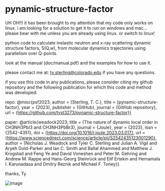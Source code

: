 # pynamic-structure-factor

UH OH!!! it has been brought to my attention that my code only works on linux. i am looking for a solution to get it to run on windows and mac... please bear with me unless you are already using linux. or switch to linux!

python code to calculate inelastic neutron and x-ray scattering dynamic structure factors, 
S(Q,w), from molecular dynamics trajectories using parallelism over Q-points.

look at the manual (doc/manual.pdf) and the examples for how to use it.

please contact me at:
    ty.sterling@colorado.edu
if you have any questions. 

if you use this code in any publications, please consider citing my github repository and the following 
publication for which this code and method was developed: 

repo:
@misc{psf2023,
  author = {Sterling, T. C.},
  title = {pynamic-structure-factor},
  year = {2023},
  publisher = {GitHub},
  journal = {GitHub repository},
  url = {https://github.com/tyst3273/pynamic-structure-factor}}


paper:
@article{weadock2023,
    title = {The nature of dynamic local order in CH3NH3PbI3 and CH3NH3PbBr3},
    journal = {Joule},
    year = {2023},
    issn = {2542-4351},
    doi = {https://doi.org/10.1016/j.joule.2023.03.017},
    url = {https://www.sciencedirect.com/science/article/pii/S2542435123001290},
    author = {Nicholas J. Weadock and Tyler C. Sterling and Julian A. Vigil and 
            Aryeh Gold-Parker and Ian C. Smith and Ballal Ahammed and Matthew J. Krogstad 
            and Feng Ye and David Voneshen and Peter M. Gehring and Andrew M. Rappe and 
            Hans-Georg Steinrück and Elif Ertekin and Hemamala I. Karunadasa and 
            Dmitry Reznik and Michael F. Toney}}


thanks,
Ty



![image](https://user-images.githubusercontent.com/35535765/220440178-00a59db5-2dae-4774-9e0d-2f3de4752dfd.png)


